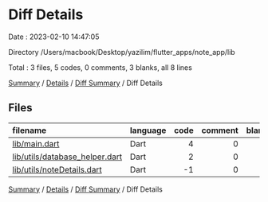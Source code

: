 # Diff Details

Date : 2023-02-10 14:47:05

Directory /Users/macbook/Desktop/yazilim/flutter_apps/note_app/lib

Total : 3 files,  5 codes, 0 comments, 3 blanks, all 8 lines

[Summary](results.md) / [Details](details.md) / [Diff Summary](diff.md) / Diff Details

## Files
| filename | language | code | comment | blank | total |
| :--- | :--- | ---: | ---: | ---: | ---: |
| [lib/main.dart](/lib/main.dart) | Dart | 4 | 0 | 3 | 7 |
| [lib/utils/database_helper.dart](/lib/utils/database_helper.dart) | Dart | 2 | 0 | 0 | 2 |
| [lib/utils/noteDetails.dart](/lib/utils/noteDetails.dart) | Dart | -1 | 0 | 0 | -1 |

[Summary](results.md) / [Details](details.md) / [Diff Summary](diff.md) / Diff Details